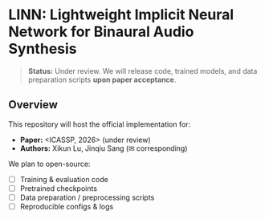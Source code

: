 # LINN: Lightweight Implicit Neural Network for Binaural Audio Synthesis
> **Status:** Under review. We will release code, trained models, and data preparation scripts **upon paper acceptance**.


## Overview
This repository will host the official implementation for:
- **Paper:** <ICASSP, 2026> (under review)
- **Authors:** Xikun Lu, Jinqiu Sang (✉ corresponding)

We plan to open-source:
- [ ] Training & evaluation code  
- [ ] Pretrained checkpoints  
- [ ] Data preparation / preprocessing scripts  
- [ ] Reproducible configs & logs
